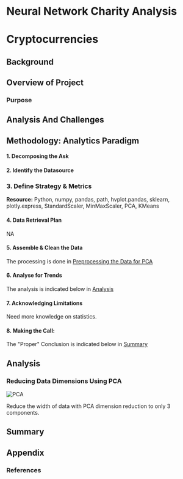 # Neural Network Charity Analysis

# Cryptocurrencies

## Background


## Overview of Project

### Purpose


## Analysis And Challenges

## Methodology: Analytics Paradigm

#### 1. Decomposing the Ask


#### 2. Identify the Datasource


### 3. Define Strategy & Metrics
**Resource:** Python, numpy, pandas, path, hvplot.pandas, sklearn, plotly.express, StandardScaler, MinMaxScaler, PCA, KMeans

#### 4. Data Retrieval Plan
NA

#### 5. Assemble & Clean the Data
The processing is done in [Preprocessing the Data for PCA](#preprocessing-the-data-for-pca)

#### 6. Analyse for Trends

The analysis is indicated below in [Analysis](#analysis)

#### 7. Acknowledging Limitations
Need more knowledge on statistics.

#### 8. Making the Call:
The "Proper" Conclusion is indicated below in [Summary](#summary)

## Analysis

### Reducing Data Dimensions Using PCA

![PCA](resources/PCA_dimension_reduction.png)

Reduce the width of data with PCA dimension reduction to only 3 components.



## Summary


## Appendix




### References
